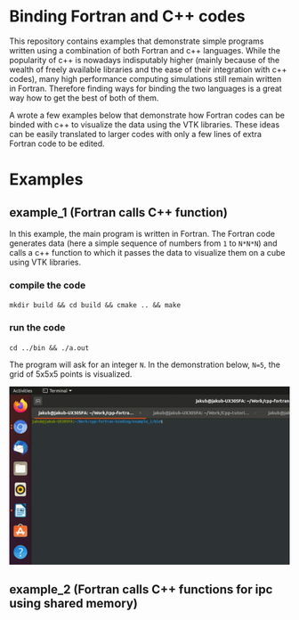# Binding Fortran and C++ codes

This repository contains examples that demonstrate simple programs written using a combination of both Fortran and c++ languages. While the popularity of c++ is nowadays indisputably higher (mainly because of the wealth of freely available libraries and the ease of their integration with c++ codes), many high performance computing simulations still remain written in Fortran. Therefore finding ways for binding the two languages is a great way how to get the best of both of them.

A wrote a few examples below that demonstrate how Fortran codes can be binded with c++ to visualize the data using the VTK libraries. These ideas can be easily translated to larger codes with only a few lines of extra Fortran code to be edited. 

# Examples

## example_1 (Fortran calls C++ function)
In this example, the main program is written in Fortran. The Fortran code generates data (here a simple sequence of numbers from `1` to `N*N*N`) and calls a c++ function to which it passes the data to visualize them on a cube using VTK libraries. 

### compile the code
`mkdir build && cd build && cmake .. && make`

### run the code
`cd ../bin && ./a.out`

The program will ask for an integer `N`. In the demonstration below, `N=5`, the grid of 5x5x5 points is visualized.

![](figures/example_1.gif)

## example_2 (Fortran calls C++ functions for ipc using shared memory)

